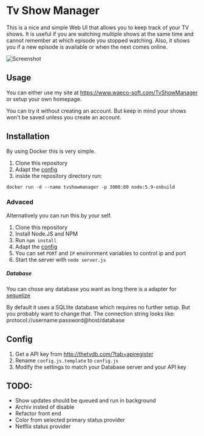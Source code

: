 Tv Show Manager
===============

This is a nice and simple Web UI that allows you to keep track of your TV shows. 
It is useful if you are watching multiple shows at the same time and cannot remember at which episode you stopped watching.
Also, it shows you if a new episode is available or when the next comes online.

![Screenshot](http://i.imgur.com/popX3Xz.png)



## Usage
You can either use my site at https://www.waeco-soft.com/TvShowManager or setup your own homepage.

You can try it without creating an account. But keep in mind your shows won't be saved unless you create an account.

## Installation

By using Docker this is very simple.

1. Clone this repository
2. Adapt the [config](#config)
3. inside the repository directory run:
```
docker run -d --name tvshowmanager -p 3000:80 node:5.9-onbuild
```

### Advaced
Alternatively you can run this by your self.

1. Clone this repository
2. Install Node.JS and NPM
3. Run `npm install`
4. Adapt the [config](#config)
5. You can set `PORT` and `IP` environment variables to control ip and port
6. Start the server with `node server.js`

##### Database
You can chose any database you want as long there is a adapter for [sequelize](https://github.com/sequelize/sequelize)

By default it uses a SQLlite database which requires no further setup. But you probably want to change that.
The connection string looks like: protocol://username:password@host/database



## Config
1. Get a API key from http://thetvdb.com/?tab=apiregister
2. Rename `config.js.template` to `config.js`
3. Modify the settings to match your Database server and your API key


## TODO:
- Show updates should be queued and run in background
- Archiv insted of disable
- Refactor front end
- Color from selected primary status provider
- Netflix status provider
